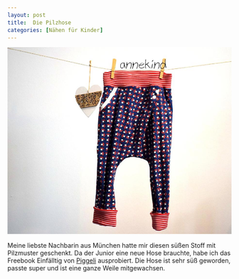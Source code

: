 ```yaml
---
layout: post
title:  Die Pilzhose
categories: [Nähen für Kinder]
---
```



![](/images/2021-12-18-pilzhose.JPG)

Meine liebste Nachbarin aus München hatte mir diesen süßen Stoff mit Pilzmuster geschenkt. Da der Junior eine neue Hose brauchte, habe ich das Freebook Einfälltig von [Piggeli](https://www.piggelli.de/freebooks) ausprobiert.
Die Hose ist sehr süß geworden, passte super und ist eine ganze Weile mitgewachsen.
